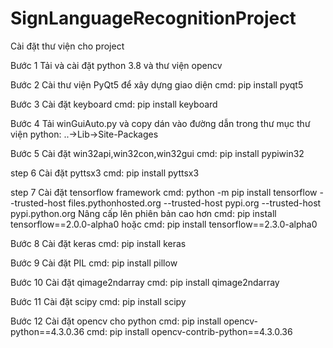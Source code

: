 # SignLanguageRecognitionProject

Cài đặt thư viện cho project 

Bước 1
Tải và cài đặt python 3.8 và thư viện opencv

Bước 2
Cài thư viện PyQt5 để xây dựng giao diện
cmd: pip install pyqt5

Bước 3
Cài đặt keyboard
cmd: pip install keyboard

Bước 4
Tải winGuiAuto.py và copy dán vào đường dẫn trong thư mục thư viện python: ..->Lib->Site-Packages

Bước 5
Cài đặt win32api,win32con,win32gui
cmd: pip install pypiwin32

step 6
Cài đặt pyttsx3
cmd: pip install pyttsx3

step 7
Cài đặt tensorflow framework
cmd: python -m pip install tensorflow --trusted-host files.pythonhosted.org --trusted-host pypi.org --trusted-host pypi.python.org
Nâng cấp lên phiên bản cao hơn
cmd: pip install tensorflow==2.0.0-alpha0
hoặc
cmd: pip install tensorflow==2.3.0-alpha0

Bước 8
Cài đặt keras
cmd: pip install keras

Bước 9
Cài đặt PIL
cmd: pip install pillow

Bước 10
Cài đặt qimage2ndarray
cmd: pip install qimage2ndarray

Bước 11
Cài đặt scipy
cmd: pip install scipy

Bước 12
Cài đặt opencv cho python
cmd: pip install opencv-python==4.3.0.36
cmd: pip install opencv-contrib-python==4.3.0.36

